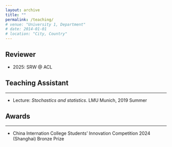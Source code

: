 ```yaml
---
layout: archive
title: ""
permalink: /teaching/
# venue: "University 1, Department"
# date: 2014-01-01
# location: "City, Country"
---
```

## Reviewer
- 2025: SRW @ ACL


## Teaching Assistant
---

- Lecture: _Stochastics and statistics_. LMU Munich, 2019 Summer


## Awards
---

- China Internation College Students’ Innovation Competition 2024 (Shanghai) Bronze Prize

